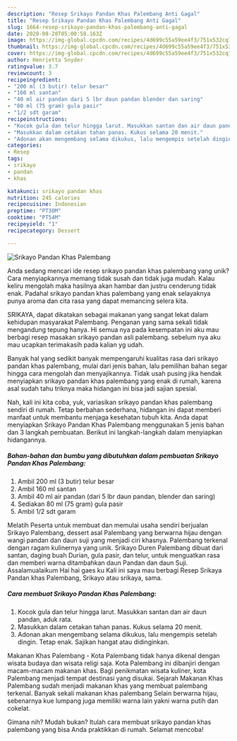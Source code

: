 ```yaml
---
description: "Resep Srikayo Pandan Khas Palembang Anti Gagal"
title: "Resep Srikayo Pandan Khas Palembang Anti Gagal"
slug: 1664-resep-srikayo-pandan-khas-palembang-anti-gagal
date: 2020-08-28T05:00:58.163Z
image: https://img-global.cpcdn.com/recipes/4d699c55a59ee4f3/751x532cq70/srikayo-pandan-khas-palembang-foto-resep-utama.jpg
thumbnail: https://img-global.cpcdn.com/recipes/4d699c55a59ee4f3/751x532cq70/srikayo-pandan-khas-palembang-foto-resep-utama.jpg
cover: https://img-global.cpcdn.com/recipes/4d699c55a59ee4f3/751x532cq70/srikayo-pandan-khas-palembang-foto-resep-utama.jpg
author: Henrietta Snyder
ratingvalue: 3.7
reviewcount: 3
recipeingredient:
- "200 ml (3 butir) telur besar"
- "160 ml santan"
- "40 ml air pandan dari 5 lbr daun pandan blender dan saring"
- "80 ml (75 gram) gula pasir"
- "1/2 sdt garam"
recipeinstructions:
- "Kocok gula dan telur hingga larut. Masukkan santan dan air daun pandan, aduk rata."
- "Masukkan dalam cetakan tahan panas. Kukus selama 20 menit."
- "Adonan akan mengembang selama dikukus, lalu mengempis setelah dingin. Tetap enak. Sajikan hangat atau didinginkan."
categories:
- Resep
tags:
- srikayo
- pandan
- khas

katakunci: srikayo pandan khas 
nutrition: 245 calories
recipecuisine: Indonesian
preptime: "PT30M"
cooktime: "PT54M"
recipeyield: "1"
recipecategory: Dessert

---
```



![Srikayo Pandan Khas Palembang](https://img-global.cpcdn.com/recipes/4d699c55a59ee4f3/751x532cq70/srikayo-pandan-khas-palembang-foto-resep-utama.jpg)

Anda sedang mencari ide resep srikayo pandan khas palembang yang unik? Cara menyiapkannya memang tidak susah dan tidak juga mudah. Kalau keliru mengolah maka hasilnya akan hambar dan justru cenderung tidak enak. Padahal srikayo pandan khas palembang yang enak selayaknya punya aroma dan cita rasa yang dapat memancing selera kita.

SRIKAYA, dapat dikatakan sebagai makanan yang sangat lekat dalam kehidupan masyarakat Palembang. Penganan yang sama sekali tidak mengandung tepung hanya. Hi semua nya pada kesempatan ini aku mau berbagi resep masakan srikayo pandan asli palembang. sebelum nya aku mau ucapkan terimakasih pada kalian yg udah.

Banyak hal yang sedikit banyak mempengaruhi kualitas rasa dari srikayo pandan khas palembang, mulai dari jenis bahan, lalu pemilihan bahan segar hingga cara mengolah dan menyajikannya. Tidak usah pusing jika hendak menyiapkan srikayo pandan khas palembang yang enak di rumah, karena asal sudah tahu triknya maka hidangan ini bisa jadi sajian spesial.


Nah, kali ini kita coba, yuk, variasikan srikayo pandan khas palembang sendiri di rumah. Tetap berbahan sederhana, hidangan ini dapat memberi manfaat untuk membantu menjaga kesehatan tubuh kita. Anda dapat menyiapkan Srikayo Pandan Khas Palembang menggunakan 5 jenis bahan dan 3 langkah pembuatan. Berikut ini langkah-langkah dalam menyiapkan hidangannya.

<!--inarticleads1-->

##### Bahan-bahan dan bumbu yang dibutuhkan dalam pembuatan Srikayo Pandan Khas Palembang:

1. Ambil 200 ml (3 butir) telur besar
1. Ambil 160 ml santan
1. Ambil 40 ml air pandan (dari 5 lbr daun pandan, blender dan saring)
1. Sediakan 80 ml (75 gram) gula pasir
1. Ambil 1/2 sdt garam


Melatih Peserta untuk membuat dan memulai usaha sendiri berjualan Srikayo Palembang, dessert asal Palembang yang berwarna hijau dengan wangi pandan dan daun suji yang menjadi ciri khasnya. Palembang terkenal dengan ragam kulinernya yang unik. Srikayo Duren Palembang dibuat dari santan, daging buah Durian, gula pasir, dan telur, untuk menguatkan rasa dan memberi warna ditambahkan daun Pandan dan daun Suji. Assalamualaikum Hai hai gaes ku Kali ini saya mau berbagi Resep Srikaya Pandan khas Palembang, Srikayo atau srikaya, sama. 

<!--inarticleads2-->

##### Cara membuat Srikayo Pandan Khas Palembang:

1. Kocok gula dan telur hingga larut. Masukkan santan dan air daun pandan, aduk rata.
1. Masukkan dalam cetakan tahan panas. Kukus selama 20 menit.
1. Adonan akan mengembang selama dikukus, lalu mengempis setelah dingin. Tetap enak. Sajikan hangat atau didinginkan.


Makanan Khas Palembang - Kota Palembang tidak hanya dikenal dengan wisata budaya dan wisata religi saja. Kota Palembang ini dibanjiri dengan macam-macam makanan khas. Bagi penikmatan wisata kuliner, kota Palembang menjadi tempat destinasi yang disukai. Sejarah Makanan Khas Palembang sudah menjadi makanan khas yang membuat palembang terkenal. Banyak sekali makanan khas palembang Selain berwarna hijau, sebenarnya kue lumpang juga memiliki warna lain yakni warna putih dan cokelat. 

Gimana nih? Mudah bukan? Itulah cara membuat srikayo pandan khas palembang yang bisa Anda praktikkan di rumah. Selamat mencoba!
